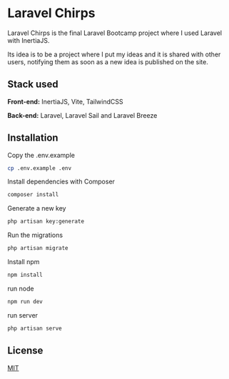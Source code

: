 # Laravel Chirps

Laravel Chirps is the final Laravel Bootcamp project where I used Laravel with InertiaJS.

Its idea is to be a project where I put my ideas and it is shared with other users, notifying them as soon as a new idea is published on the site.


## Stack used

**Front-end:** InertiaJS, Vite, TailwindCSS

**Back-end:** Laravel, Laravel Sail and Laravel Breeze


## Installation

Copy the .env.example

```bash
cp .env.example .env
```

Install dependencies with Composer

```bash
composer install
```

Generate a new key

```bash
php artisan key:generate
```

Run the migrations

```bash
php artisan migrate
```

Install npm

```bash
npm install
```

run node

```bash
npm run dev
```

run server

```bash
php artisan serve
```
## License

[MIT](https://choosealicense.com/licenses/mit/)

